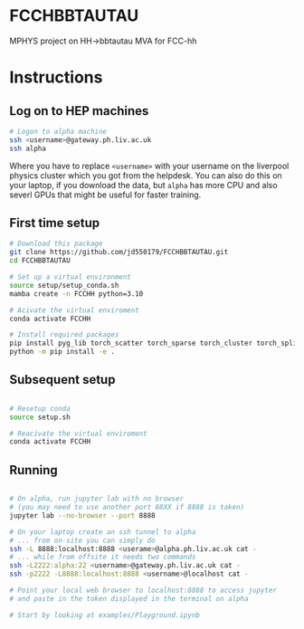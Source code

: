 # FCCHBBTAUTAU

MPHYS project on HH->bbtautau MVA for FCC-hh

# Instructions

## Log on to HEP machines

```bash
# Logon to alpha machine
ssh <username>@gateway.ph.liv.ac.uk
ssh alpha
```
Where you have to replace `<username>` with your username on the liverpool physics cluster which you got from the helpdesk.   You can also do this on your laptop, if you download the data, but `alpha` has more CPU and also severl GPUs that might be useful for faster training. 

## First time setup

```bash
# Download this package
git clone https://github.com/jd550179/FCCHBBTAUTAU.git
cd FCCHBBTAUTAU

# Set up a virtual environment
source setup/setup_conda.sh
mamba create -n FCCHH python=3.10

# Acivate the virtual enviroment
conda activate FCCHH

# Install required packages
pip install pyg_lib torch_scatter torch_sparse torch_cluster torch_spline_conv -f https://data.pyg.org/whl/torch-2.2.0+cu121.html
python -m pip install -e .
```

## Subsequent setup

```bash

# Resetup conda
source setup.sh

# Reacivate the virtual enviroment
conda activate FCCHH
```

## Running

```bash

# On alpha, run jupyter lab with no browser
# (you may need to use another port 88XX if 8888 is taken)
jupyter lab --no-browser --port 8888

# On your laptop create an ssh tunnel to alpha 
# ... from on-site you can simply do
ssh -L 8888:localhost:8888 <userame>@alpha.ph.liv.ac.uk cat -
# ... while from offsite it needs two commands
ssh -L2222:alpha:22 <username>@gateway.ph.liv.ac.uk cat -
ssh -p2222 -L8888:localhost:8888 <username>@localhost cat -

# Point your local web browser to localhost:8888 to access jupyter
# and paste in the token displayed in the terminal on alpha

# Start by looking at examples/Playground.ipynb
```




